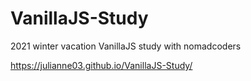 # VanillaJS-Study
2021 winter vacation VanillaJS study with nomadcoders

https://julianne03.github.io/VanillaJS-Study/
